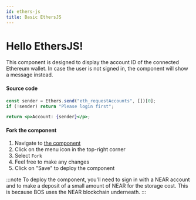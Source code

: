 ```yaml
---
id: ethers-js
title: Basic EthersJS
---
```


# Hello EthersJS!

This component is designed to display the account ID of the connected Ethereum wallet. In case the user is not signed in, the component will show a message instead. 

#### Source code

```jsx
const sender = Ethers.send("eth_requestAccounts", [])[0];
if (!sender) return "Please login first";

return <p>Account: {sender}</p>;

```

#### Fork the component

1. Navigate to [the component](https://near.org/near/widget/ComponentDetailsPage?src=wecare.near/widget/HelloEthersJS)
2. Click on the menu icon in the top-right corner
3. Select `Fork`
4. Feel free to make any changes 
5. Click on "Save" to deploy the component 

:::note
To deploy the component, you'll need to sign in with a NEAR account and to make a deposit of a small amount of NEAR for the storage cost. This is because BOS uses the NEAR blockchain underneath.
:::
